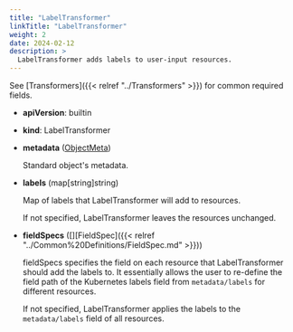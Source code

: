 ```yaml
---
title: "LabelTransformer"
linkTitle: "LabelTransformer"
weight: 2
date: 2024-02-12
description: >
  LabelTransformer adds labels to user-input resources.
---
```


See [Transformers]({{< relref "../Transformers" >}}) for common required fields.

* **apiVersion**: builtin
* **kind**: LabelTransformer
* **metadata** ([ObjectMeta](https://kubernetes.io/docs/reference/kubernetes-api/common-definitions/object-meta/#ObjectMeta))

  Standard object's metadata.

* **labels** (map[string]string)

  Map of labels that LabelTransformer will add to resources.

  If not specified, LabelTransformer leaves the resources unchanged.

* **fieldSpecs** (\[\][FieldSpec]({{< relref "../Common%20Definitions/FieldSpec.md" >}}))

  fieldSpecs specifies the field on each resource that LabelTransformer should add the labels to.
  It essentially allows the user to re-define the field path of the Kubernetes labels field from `metadata/labels` for different resources.

  If not specified, LabelTransformer applies the labels to the `metadata/labels` field of all resources.
